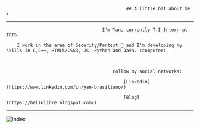 
                                                 ## A little bit about me 🌀
---
                                        I'm Yan, currently T.I Intern at TRT5.

        I work in the area of Security/Pentest 🔰 and I'm developing my skills in C,C++, HTML5/CSS3, JS, Python and Java. :computer:



                                            Follow my social networks:

                                                [Linkedin](https://www.linkedin.com/in/yan-brasiliano/)

                                                [Blog](https://hellolibre.blogspot.com/)

---
![index](https://user-images.githubusercontent.com/72168914/99657239-ac2d8200-2a3c-11eb-9187-e53870086ce6.jpeg)
